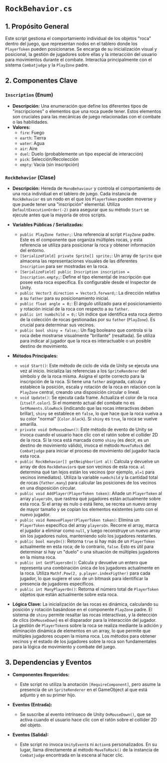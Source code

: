 # `RockBehavior.cs`

## 1. Propósito General
Este script gestiona el comportamiento individual de los objetos "roca" dentro del juego, que representan nodos en el tablero donde los `PlayerToken` pueden posicionarse. Se encarga de su inicialización visual y posicional, la gestión de jugadores sobre ellas y la interacción del usuario para movimientos durante el combate. Interactúa principalmente con el sistema `Combatjudge` y la `PlayZone` padre.

## 2. Componentes Clave

### `Inscription` (Enum)
- **Descripción:** Una enumeración que define los diferentes tipos de "inscripciones" o elementos que una roca puede tener. Estos elementos son cruciales para las mecánicas de juego relacionadas con el combate o las habilidades.
- **Valores:**
    - `fire`: Fuego
    - `earth`: Tierra
    - `water`: Agua
    - `air`: Aire
    - `duel`: Duelo (probablemente un tipo especial de interacción)
    - `pick`: Selección/Recolección
    - `empty`: Vacía (sin inscripción)

### `RockBehavior` (Clase)
- **Descripción:** Hereda de `MonoBehaviour` y controla el comportamiento de una roca individual en el tablero de juego. Cada instancia de `RockBehavior` es un nodo en el que los `PlayerToken` pueden moverse y que puede tener una "inscripción" elemental. Utiliza `DefaultExecutionOrder(-2)` para asegurar que su método `Start` se ejecute antes que la mayoría de otros scripts.

- **Variables Públicas / Serializadas:**
    - `public PlayZone father;`: Una referencia al script `PlayZone` padre. Este es el componente que organiza múltiples rocas, y esta referencia se utiliza para posicionar la roca y obtener información del entorno.
    - `[SerializeField] private Sprite[] sprite;`: Un array de `Sprite` que almacena las representaciones visuales de las diferentes `Inscription` para ser mostradas en la roca.
    - `[SerializeField] public Inscription inscription = Inscription.empty;`: Define el tipo elemental de inscripción que posee esta roca específica. Es configurable desde el Inspector de Unity.
    - `public Vector3 direction = Vector3.forward;`: La dirección relativa a su `father` para su posicionamiento inicial.
    - `public float angle = 0;`: El ángulo utilizado para el posicionamiento y rotación inicial de la roca con respecto a su `father`.
    - `public int numbchild = 0;`: Un índice que identifica esta roca dentro de la colección de rocas gestionadas por su `father` (`PlayZone`). Es crucial para determinar sus vecinos.
    - `public bool shiny = false;`: Un flag booleano que controla si la roca debe mostrarse visualmente "brillante" (resaltada). Se utiliza para indicar al jugador que la roca es interactuable o un posible destino de movimiento.

- **Métodos Principales:**
    - `void Start()`: Este método de ciclo de vida de Unity se ejecuta una vez al inicio. Inicializa las referencias a los `SpriteRenderer` del símbolo y de la roca misma. Asigna el sprite correcto para la inscripción de la roca. Si tiene una `father` asignada, calcula y establece la posición, escala y rotación de la roca en relación con la `PlayZone` central, creando una disposición circular o lineal.
    - `void Update()`: Se ejecuta cada frame. Actualiza el color de la roca (`itself.color`). Si el momento actual del combate no es `SetMoments.GlowRock` (indicando que las rocas interactivas deben brillar), `shiny` se establece en `false`, lo que hace que la roca vuelva a su color "normal" (`Color.black`). Si `shiny` es `true`, la roca se vuelve amarilla.
    - `private void OnMouseDown()`: Este método de evento de Unity se invoca cuando el usuario hace clic con el ratón sobre el collider 2D de la roca. Si la roca está marcada como `shiny` (es decir, es un destino de movimiento válido), invoca el método `MoveToRock` del `Combatjudge` para iniciar el proceso de movimiento del jugador hacia esta roca.
    - `public RockBehavior[] getNeighbor(int al)`: Calcula y devuelve un array de dos `RockBehavior`s que son vecinos de esta roca. `al` determina qué tan lejos están los vecinos (por ejemplo, `al=1` para vecinos inmediatos). Utiliza la variable `numbchild` y la cantidad total de rocas (`father.many`) para calcular las posiciones de los vecinos en una disposición circular.
    - `public void AddPlayer(PlayerToken token)`: Añade un `PlayerToken` al array `playersOn`, que rastrea qué jugadores están actualmente sobre esta roca. Si el array es nulo o está lleno, se recrea un nuevo array de mayor tamaño y se copian los elementos existentes junto con el nuevo jugador.
    - `public void RemovePlayer(PlayerToken token)`: Elimina un `PlayerToken` específico del array `playersOn`. Recorre el array, marca el jugador a eliminar como `null`, y luego reconstruye un nuevo array sin los jugadores nulos, manteniendo solo los jugadores restantes.
    - `public bool manyOn()`: Retorna `true` si hay más de un `PlayerToken` actualmente en esta roca; de lo contrario, `false`. Esto es útil para determinar si hay un "duelo" o una situación de múltiples jugadores en la misma roca.
    - `public int GetPlayersOn()`: Calcula y devuelve un entero que representa una combinación única de los jugadores actualmente en la roca. Utiliza `Mathf.Pow(2, p.player.indexFigther)` para cada jugador, lo que sugiere el uso de un bitmask para identificar la presencia de jugadores específicos.
    - `public int ManyPlayerOn()`: Retorna el número total de `PlayerToken` objetos que están actualmente sobre esta roca.

- **Lógica Clave:**
    La inicialización de las rocas es dinámica, calculando su posición y rotación basándose en el componente `PlayZone` padre. El sistema de `shiny` permite resaltar las rocas interactivas, y la detección de clics (`OnMouseDown`) es el disparador para la interacción del jugador. La gestión de `PlayerToken`s sobre la roca se realiza mediante la adición y eliminación dinámica de elementos en un array, lo que permite que múltiples jugadores ocupen la misma roca. Los métodos para obtener vecinos y el estado de los jugadores sobre la roca son fundamentales para la lógica de movimiento y combate del juego.

## 3. Dependencias y Eventos
- **Componentes Requeridos:**
    - Este script no utiliza la anotación `[RequireComponent]`, pero asume la presencia de un `SpriteRenderer` en el GameObject al que está adjunto y en su primer hijo.

- **Eventos (Entrada):**
    - Se suscribe al evento intrínseco de Unity `OnMouseDown()`, que se activa cuando el usuario hace clic con el ratón sobre el collider 2D del objeto.

- **Eventos (Salida):**
    - Este script no invoca `UnityEvent`s ni `Action`s personalizados. En su lugar, llama directamente al método `MoveToRock()` de la instancia de `Combatjudge` encontrada en la escena al hacer clic.